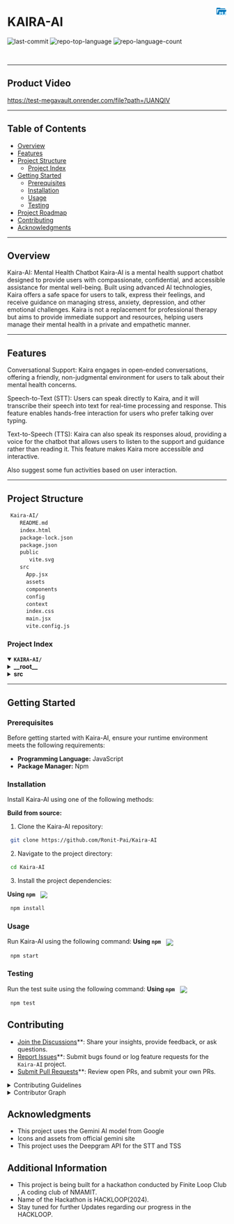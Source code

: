 <div align="left" style="position: relative;">
	
<img src="https://raw.githubusercontent.com/PKief/vscode-material-icon-theme/ec559a9f6bfd399b82bb44393651661b08aaf7ba/icons/folder-markdown-open.svg" align="right" width="5%" style="margin: -20px 0 0 20px;">
<h1>KAIRA-AI</h1>
<p align="left">
	<img src="https://img.shields.io/github/last-commit/Ronit-Pai/Kaira-AI?style=default&logo=git&logoColor=white&color=0080ff" alt="last-commit">
	<img src="https://img.shields.io/github/languages/top/Ronit-Pai/Kaira-AI?style=default&color=0080ff" alt="repo-top-language">
	<img src="https://img.shields.io/github/languages/count/Ronit-Pai/Kaira-AI?style=default&color=0080ff" alt="repo-language-count">
</p>
<p align="left">
</p>
<p align="left">
	
</p>
</div>
<br clear="right">

---
## Product Video 

https://test-megavault.onrender.com/file?path=/UANQIV

---

##  Table of Contents 

- [ Overview](#-overview)
- [ Features](#-features)
- [ Project Structure](#-project-structure)
  - [ Project Index](#-project-index)
- [ Getting Started](#-getting-started)
  - [ Prerequisites](#-prerequisites)
  - [ Installation](#-installation)
  - [ Usage](#-usage)
  - [ Testing](#-testing)
- [ Project Roadmap](#-project-roadmap)
- [ Contributing](#-contributing)
- [ Acknowledgments](#-acknowledgments)

---

##  Overview
Kaira-AI: Mental Health Chatbot
Kaira-AI is a mental health support chatbot designed to provide users with compassionate, confidential, and accessible assistance for mental well-being. Built using advanced AI technologies, Kaira offers a safe space for users to talk, express their feelings, and receive guidance on managing stress, anxiety, depression, and other emotional challenges.
Kaira is not a replacement for professional therapy but aims to provide immediate support and resources, helping users manage their mental health in a private and empathetic manner.

---

##  Features
Conversational Support: Kaira engages in open-ended conversations, offering a friendly, non-judgmental environment for users to talk about their mental health concerns.

Speech-to-Text (STT): Users can speak directly to Kaira, and it will transcribe their speech into text for real-time processing and response. This feature enables hands-free interaction for users who prefer talking over typing.

Text-to-Speech (TTS): Kaira can also speak its responses aloud, providing a voice for the chatbot that allows users to listen to the support and guidance rather than reading it. This feature makes Kaira more accessible and interactive.

Also suggest some fun activities based on user interaction. 

---

##  Project Structure

```sh
 Kaira-AI/
    README.md
    index.html
    package-lock.json
    package.json
    public
       vite.svg
    src
      App.jsx
      assets
      components
      config
      context
      index.css
      main.jsx
      vite.config.js
```


###  Project Index
<details open>
	<summary><b><code>KAIRA-AI/</code></b></summary>
	<details> 
		<summary><b>__root__</b></summary>
		<blockquote>
			<table>
			<tr>
				<td><b><a href='https://github.com/Ronit-Pai/Kaira-AI/blob/master/package-lock.json'>package-lock.json</a></b></td>
			</tr>
			<tr>
				<td><b><a href='https://github.com/Ronit-Pai/Kaira-AI/blob/master/vite.config.js'>vite.config.js</a></b></td>			
			</tr>
			<tr>
				<td><b><a href='https://github.com/Ronit-Pai/Kaira-AI/blob/master/package.json'>package.json</a></b></td>		
			</tr>
			<tr>
				<td><b><a href='https://github.com/Ronit-Pai/Kaira-AI/blob/master/index.html'>index.html</a></b></td>
			</tr>
			</table>
		</blockquote>
	</details>
	<details> 
		<summary><b>src</b></summary>
		<blockquote>
			<table>
			<tr>
				<td><b><a href='https://github.com/Ronit-Pai/Kaira-AI/blob/master/src/index.css'>index.css</a></b></td>
			</tr>
			<tr>
				<td><b><a href='https://github.com/Ronit-Pai/Kaira-AI/blob/master/src/App.jsx'>App.jsx</a></b></td>
			</tr>
			<tr>
				<td><b><a href='https://github.com/Ronit-Pai/Kaira-AI/blob/master/src/main.jsx'>main.jsx</a></b></td>
			</tr>
			</table>
			<details>
				<summary><b>config</b></summary>
				<blockquote>
					<table>
					<tr>
						<td><b><a href='https://github.com/Ronit-Pai/Kaira-AI/blob/master/src/config/aiConfig.js'>aiConfig.js</a></b></td>
					</tr>
					<tr>
						<td><b><a href='https://github.com/Ronit-Pai/Kaira-AI/blob/master/src/config/gemini.js'>gemini.js</a></b></td>
					</tr>
					<tr>
						<td><b><a href='https://github.com/Ronit-Pai/Kaira-AI/blob/master/src/config/deepgram.js'>deepgram.js</a></b></td>
					</tr>
					</table>
				</blockquote>
			</details>
			<details>
				<summary><b>components</b></summary>
				<blockquote>
					<table>
					<tr>
						<td><b><a href='https://github.com/Ronit-Pai/Kaira-AI/blob/master/src/components/AIResponse.jsx'>AIResponse.jsx</a></b></td>
					</tr>
					</table>
					<details>
						<summary><b>AudioRecorder</b></summary>
						<blockquote>
							<table>
							<tr>
								<td><b><a href='https://github.com/Ronit-Pai/Kaira-AI/blob/master/src/components/AudioRecorder/AudioRecorder.css'>AudioRecorder.css</a></b></td>
							</tr>
							<tr>
								<td><b><a href='https://github.com/Ronit-Pai/Kaira-AI/blob/master/src/components/AudioRecorder/AudioRecorder.jsx'>AudioRecorder.jsx</a></b></td>
							</tr>
							</table>
						</blockquote>
					</details>
					<details>
						<summary><b>Main</b></summary>
						<blockquote>
							<table>
							<tr>
								<td><b><a href='https://github.com/Ronit-Pai/Kaira-AI/blob/master/src/components/Main/Main.jsx'>Main.jsx</a></b></td>
							</tr>
							<tr>
								<td><b><a href='https://github.com/Ronit-Pai/Kaira-AI/blob/master/src/components/Main/Main.css'>Main.css</a></b></td>
							</tr>
							</table>
						</blockquote>
					</details>
					<details>
						<summary><b>TextToSpeech</b></summary>
						<blockquote>
							<table>
							<tr>
								<td><b><a href='https://github.com/Ronit-Pai/Kaira-AI/blob/master/src/components/TextToSpeech/TextToSpeech.jsx'>TextToSpeech.jsx</a></b></td>
							</tr>
							<tr>
								<td><b><a href='https://github.com/Ronit-Pai/Kaira-AI/blob/master/src/components/TextToSpeech/TextToSpeech.css'>TextToSpeech.css</a></b></td>
							</tr>
							</table>
						</blockquote>
					</details>
					<details>
						<summary><b>Sidebar</b></summary>
						<blockquote>
							<table>
							<tr>
								<td><b><a href='https://github.com/Ronit-Pai/Kaira-AI/blob/master/src/components/Sidebar/Sidebar.jsx'>Sidebar.jsx</a></b></td>
							</tr>
							<tr>
								<td><b><a href='https://github.com/Ronit-Pai/Kaira-AI/blob/master/src/components/Sidebar/Sidebar.css'>Sidebar.css</a></b></td>
							</tr>
							</table>
						</blockquote>
					</details>
				</blockquote>
			</details>
			<details>
				<summary><b>context</b></summary>
				<blockquote>
					<table>
					<tr>
						<td><b><a href='https://github.com/Ronit-Pai/Kaira-AI/blob/master/src/context/Context.jsx'>Context.jsx</a></b></td>
					</tr>
					</table>
				</blockquote>
			</details>
		</blockquote>
	</details>
</details>

---
##  Getting Started

###  Prerequisites

Before getting started with Kaira-AI, ensure your runtime environment meets the following requirements:

- **Programming Language:** JavaScript
- **Package Manager:** Npm


###  Installation

Install Kaira-AI using one of the following methods:

**Build from source:**

1. Clone the Kaira-AI repository:
```sh
 git clone https://github.com/Ronit-Pai/Kaira-AI
```

2. Navigate to the project directory:
```sh
 cd Kaira-AI
```

3. Install the project dependencies:


**Using `npm`** &nbsp; [<img align="center" src="https://img.shields.io/badge/npm-CB3837.svg?style={badge_style}&logo=npm&logoColor=white" />](https://www.npmjs.com/)

```sh
 npm install
```




###  Usage
Run Kaira-AI using the following command:
**Using `npm`** &nbsp; [<img align="center" src="https://img.shields.io/badge/npm-CB3837.svg?style={badge_style}&logo=npm&logoColor=white" />](https://www.npmjs.com/)

```sh
 npm start
```


###  Testing
Run the test suite using the following command:
**Using `npm`** &nbsp; [<img align="center" src="https://img.shields.io/badge/npm-CB3837.svg?style={badge_style}&logo=npm&logoColor=white" />](https://www.npmjs.com/)

```sh
 npm test
```
##  Contributing

-  [Join the Discussions](https://github.com/Ronit-Pai/Kaira-AI/discussions)**: Share your insights, provide feedback, or ask questions.
-  [Report Issues](https://github.com/Ronit-Pai/Kaira-AI/issues)**: Submit bugs found or log feature requests for the `Kaira-AI` project.
-  [Submit Pull Requests](https://github.com/Ronit-Pai/Kaira-AI/blob/main/CONTRIBUTING.md)**: Review open PRs, and submit your own PRs.

<details closed>
<summary>Contributing Guidelines</summary>

1. **Fork the Repository**: Start by forking the project repository to your github account.
2. **Clone Locally**: Clone the forked repository to your local machine using a git client.
   ```sh
   git clone https://github.com/Ronit-Pai/Kaira-AI
   ```
3. **Create a New Branch**: Always work on a new branch, giving it a descriptive name.
   ```sh
   git checkout -b new-feature-x
   ```
4. **Make Your Changes**: Develop and test your changes locally.
5. **Commit Your Changes**: Commit with a clear message describing your updates.
   ```sh
   git commit -m 'Implemented new feature x.'
   ```
6. **Push to github**: Push the changes to your forked repository.
   ```sh
   git push origin new-feature-x
   ```
7. **Submit a Pull Request**: Create a PR against the original project repository. Clearly describe the changes and their motivations.
8. **Review**: Once your PR is reviewed and approved, it will be merged into the main branch. Congratulations on your contribution!
</details>

<details closed>
<summary>Contributor Graph</summary>
<br>
<p align="left">
   <a href="https://github.com{/Ronit-Pai/Kaira-AI/}graphs/contributors">
      <img src="https://contrib.rocks/image?repo=Ronit-Pai/Kaira-AI">
   </a>
</p>
</details>

## Acknowledgments

- This project uses the Gemini AI model from Google
- Icons and assets from official gemini site
- This project uses the Deepgram API for the STT and TSS

## Additional Information

- This project is being built for a hackathon conducted by Finite Loop Club , A coding club of NMAMIT.
- Name of the Hackathon is HACKLOOP(2024).
- Stay tuned for further Updates regarding our progress in the HACKLOOP.
